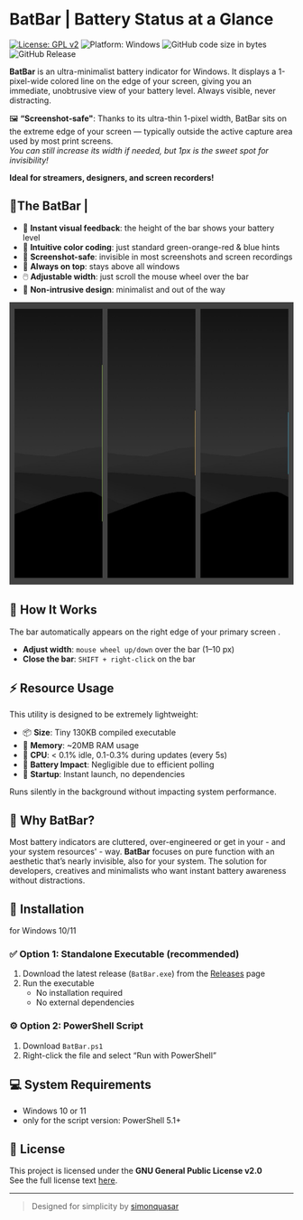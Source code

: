 # BatBar | Battery Status at a Glance

[![License: GPL v2](https://img.shields.io/badge/license-GPL--2.0-blue.svg)](https://www.gnu.org/licenses/old-licenses/gpl-2.0.html)
![Platform: Windows](https://img.shields.io/badge/platform-Windows-blue)
![GitHub code size in bytes](https://img.shields.io/github/languages/code-size/simonquasar/BatBar)
![GitHub Release](https://img.shields.io/github/v/release/simonquasar/BatBar)

**BatBar** is an ultra-minimalist battery indicator for Windows. 
It displays a 1-pixel-wide colored line on the edge of your screen, giving you an immediate, unobtrusive view of your battery level. 
Always visible, never distracting.

🖼️ **“Screenshot-safe"**: Thanks to its ultra-thin 1-pixel width, BatBar sits on the extreme edge of your screen — typically outside the active capture area used by most print screens.  
_You can still increase its width if needed, but 1px is the sweet spot for invisibility!_

**Ideal for streamers, designers, and screen recorders!**

## 🔋The BatBar |

- 👀 **Instant visual feedback**: the height of the bar shows your battery level
- 🚦 **Intuitive color coding**: just standard green-orange-red & blue hints
- 📸 **Screenshot-safe**: invisible in most screenshots and screen recordings
- 📌 **Always on top**: stays above all windows
- 🖱️ **Adjustable width**: just scroll the mouse wheel over the bar
- 🫥 **Non-intrusive design**: minimalist and out of the way

<img src="https://github.com/simonquasar/BatBar/blob/main/BatBar_show.jpg" alt="BatBar Preview" height="500">

## 🚀 How It Works

The bar automatically appears on the right edge of your primary screen .

- **Adjust width**: `mouse wheel up/down` over the bar (1–10 px)
- **Close the bar**: `SHIFT + right-click` on the bar

## ⚡ Resource Usage

This utility is designed to be extremely lightweight:

- 📦 **Size**: Tiny 130KB compiled executable
- 💾 **Memory**: ~20MB RAM usage
- 🔄 **CPU**: < 0.1% idle, 0.1-0.3% during updates (every 5s)
- 🔋 **Battery Impact**: Negligible due to efficient polling
- 🚀 **Startup**: Instant launch, no dependencies

Runs silently in the background without impacting system performance.

## 🧠 Why BatBar?

Most battery indicators are cluttered, over-engineered or get in your - and your system resources' - way. 
**BatBar** focuses on pure function with an aesthetic that’s nearly invisible, also for your system. The solution for developers, creatives and minimalists who want instant battery awareness without distractions.


## 🔧 Installation

for Windows 10/11

### ✅ Option 1: Standalone Executable (recommended)
1. Download the latest release (`BatBar.exe`) from the [Releases](https://github.com/simonquasar/batbar/releases) page
2. Run the executable
   - No installation required
   - No external dependencies

### ⚙️ Option 2: PowerShell Script
1. Download `BatBar.ps1`
2. Right-click the file and select “Run with PowerShell”


## 💻 System Requirements

- Windows 10 or 11
- only for the script version: PowerShell 5.1+ 


## 📜 License

This project is licensed under the **GNU General Public License v2.0**  
See the full license text [here](https://www.gnu.org/licenses/old-licenses/gpl-2.0.html).

---

> Designed for simplicity by [simonquasar](https://www.simonquasar.net)
